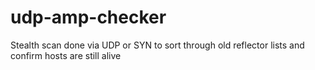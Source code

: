 # udp-amp-checker
Stealth scan done via UDP or SYN to sort through old reflector lists and confirm hosts are still alive
